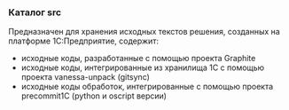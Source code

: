 ### Каталог src

Предназначен для хранения исходных текстов решения, созданных на платформе 1С:Предприятие, содержит:

* исходные коды, разработанные с помощью проекта Graphite
* исходные коды, интегрированные из хранилища 1С с помощью проекта vanessa-unpack (gitsync)
* исходные коды обработок, интегрированные с помощью проекта precommit1C (python и oscript версии)




